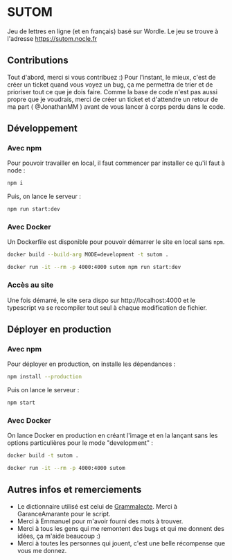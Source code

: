 # SUTOM

Jeu de lettres en ligne (et en français) basé sur Wordle. Le jeu se trouve à l'adresse https://sutom.nocle.fr

## Contributions

Tout d'abord, merci si vous contribuez :) Pour l'instant, le mieux, c'est de créer un ticket quand vous voyez un bug, ça me permettra de trier et de prioriser tout ce que je dois faire. Comme la base de code n'est pas aussi propre que je voudrais, merci de créer un ticket et d'attendre un retour de ma part ( @JonathanMM ) avant de vous lancer à corps perdu dans le code.

## Développement

### Avec npm

Pour pouvoir travailler en local, il faut commencer par installer ce qu'il faut à node :

```sh
npm i
```

Puis, on lance le serveur :

```sh
npm run start:dev
```

### Avec Docker

Un Dockerfile est disponible pour pouvoir démarrer le site en local sans `npm`.

```sh
docker build --build-arg MODE=development -t sutom .

docker run -it --rm -p 4000:4000 sutom npm run start:dev
```

### Accès au site

Une fois démarré, le site sera dispo sur http://localhost:4000 et le typescript va se recompiler tout seul à chaque modification de fichier.

## Déployer en production

### Avec npm

Pour déployer en production, on installe les dépendances :

```sh
npm install --production
```

Puis on lance le serveur :

```sh
npm start
```

### Avec Docker

On lance Docker en production en créant l'image et en la lançant sans les options particulières pour le mode "development" :

```sh
docker build -t sutom .

docker run -it --rm -p 4000:4000 sutom
```

## Autres infos et remerciements

- Le dictionnaire utilisé est celui de [Grammalecte](https://grammalecte.net/dictionary.php?prj=fr). Merci à GaranceAmarante pour le script.
- Merci à Emmanuel pour m'avoir fourni des mots à trouver.
- Merci à tous les gens qui me remontent des bugs et qui me donnent des idées, ça m'aide beaucoup :)
- Merci à toutes les personnes qui jouent, c'est une belle récompense que vous me donnez.
